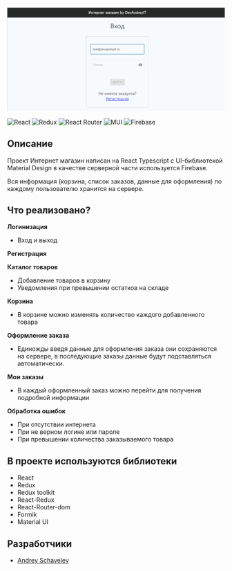 

<p align="center">
      <img src="https://github.com/DreamLife37/React_Project_Internet_Shop_with_Firebase/blob/main/src/assets/images/Internet_shop_fb.gif" width="726">
</p>

![React](https://img.shields.io/badge/react-%2320232a.svg?style=for-the-badge&logo=react&logoColor=%2361DAFB)
![Redux](https://img.shields.io/badge/redux-%23593d88.svg?style=for-the-badge&logo=redux&logoColor=white)
![React Router](https://img.shields.io/badge/React_Router-CA4245?style=for-the-badge&logo=react-router&logoColor=white)
![MUI](https://img.shields.io/badge/MUI-%230081CB.svg?style=for-the-badge&logo=mui&logoColor=white)
![Firebase](https://img.shields.io/badge/Firebase-039BE5?style=for-the-badge&logo=Firebase&logoColor=white)

## Описание

Проект Интернет магазин написан на React Typescript с UI-библиотекой Material Design в качестве серверной части используется Firebase.

Вся информация (корзина, список заказов, данные для оформления) по каждому пользователю хранится на сервере.

## Что реализовано?

**Логинизация**
- Вход и выход

**Регистрация**

**Каталог товаров**
- Добавление товаров в корзину
- Уведомления при превышении остатков на складе

**Корзина**
- В корзине можно изменять количество каждого добавленного товара

**Оформление заказа**
- Единожды введя данные для оформления заказа они сохраняются на сервере, в последующие заказы данные будут подставляться автоматически.

**Мои заказы**
- В каждый оформленный заказ можно перейти для получения подробной информации

**Обработка ошибок**
- При отсутствии интернета
- При не верном логине или пароле
- При превышении количества заказываемого товара

## В проекте используются библиотеки
- React
- Redux
- Redux toolkit
- React-Redux
- React-Router-dom
- Formik
- Material UI

## Разработчики

- [Andrey Schavelev](https://github.com/DreamLife37)
